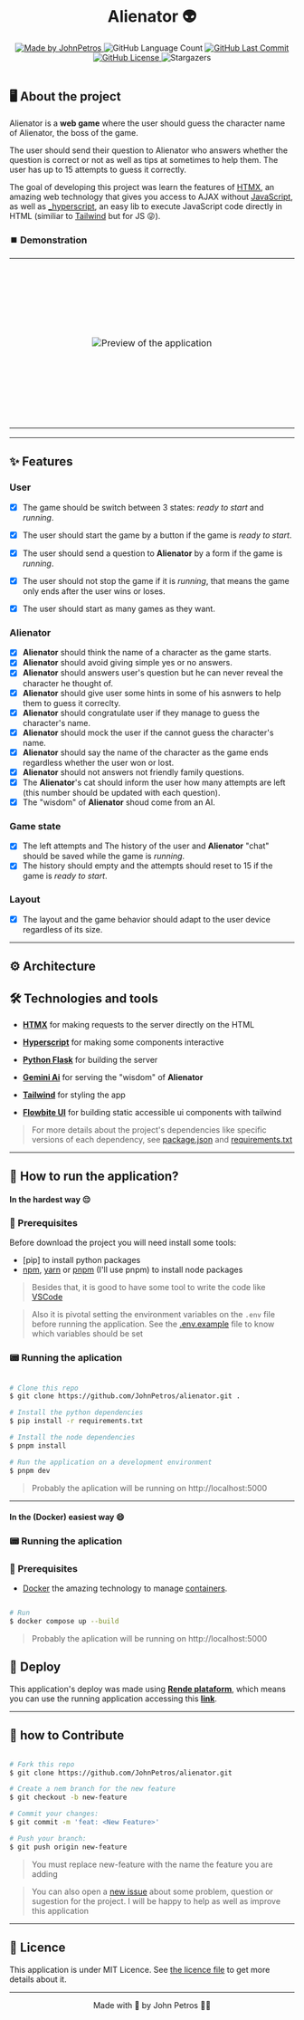 <h1 align="center">
  Alienator 👽
</h1>

<div align="center">
   <a href="https://github.com/JohnPetros">
      <img alt="Made by JohnPetros" src="https://img.shields.io/badge/made%20by-JohnPetros-blueviolet">
   </a>
   <img alt="GitHub Language Count" src="https://img.shields.io/github/languages/count/JohnPetros/alienator">
   <a href="https://github.com/JohnPetros/alienator/commits/main">
      <img alt="GitHub Last Commit" src="https://img.shields.io/github/last-commit/JohnPetros/alienator">
   </a>
  </a>
   </a>
   <a href="https://github.com/JohnPetros/alienator/blob/main/LICENSE.md">
      <img alt="GitHub License" src="https://img.shields.io/github/license/JohnPetros/alienator">
   </a>
    <img alt="Stargazers" src="https://img.shields.io/github/stars/JohnPetros/alienator?style=social">
</div>
<br>



## 🖥️ About the project

Alienator is a **web game** where the user should guess the character name of Alienator, the boss of the game.

The user should send their question to Alienator who answers whether the question is correct or not as well as tips at sometimes to help them. The user has up to 15 attempts to guess it correctly.

The goal of developing this project was learn the features of [HTMX](https://htmx.org/), an amazing web technology that gives you access to AJAX without [JavaScript](https://developer.mozilla.org/pt-BR/docs/Web/JavaScript), as well as [_hyperscript](https://hyperscript.org/), an easy lib to execute JavaScript code directly in HTML (similiar to [Tailwind](https://tailwindcss.com/) but for JS 😜).

### ⏹️ Demonstration

<table align="center">
  <tr>
    <td align="center" width="600" height="300">
    <img src=".github/images/preview.gif" alt="Preview of the application" />
    </td>
  </tr>
</table>

---

## ✨ Features

### User

- [x] The game should be switch between 3 states: *ready to start* and *running*.
- [x] The user should start the game by a button if the game is *ready to start*.
- [x] The user should send a question to **Alienator** by a form if the game is *running*.
- [x] The user should not stop the game if it is *running*, that means the game only ends after the user wins or loses.
- [x] The user should start as many games as they want.


### Alienator

- [x] **Alienator** should think the name of a character as the game starts.
- [x] **Alienator** should avoid giving simple yes or no answers.
- [x] **Alienator** should answers user's question but he can never reveal the character he thought of.
- [x] **Alienator** should give user some hints in some of his asnwers to help them to guess it correclty.
- [x] **Alienator** should congratulate user if they manage to guess the character's name.
- [x] **Alienator** should mock the user if the cannot guess the character's name.
- [x] **Alienator** should say the name of the character as the game ends regardless whether the user won or lost.
- [x] **Alienator** should not answers not friendly family questions.
- [x] The **Alienator**'s cat should inform the user how many attempts are left (this number should be updated with each question).
- [x] The "wisdom" of **Alienator** shoud come from an AI.

### Game state

- [x] The left attempts and The history of the user and **Alienator** "chat" should be saved while the game is *running*.
- [x] The history should empty and the attempts should reset to 15 if the game is *ready to start*.
    
### Layout

- [x] The layout and the game behavior should adapt to the user device regardless of its size.

---

## ⚙️ Architecture

## 🛠️ Technologies and tools

- **[HTMX](https://tailwindcss.com/)** for making requests to the server directly on the HTML

- **[Hyperscript](https://hyperscript.org/)** for making some components interactive

- **[Python Flask](https://flask.palletsprojects.com/en/3.0.x/)** for building the server

- **[Gemini Ai](https://gemini.google.com/app)** for serving the "wisdom" of **Alienator**

- **[Tailwind](https://tailwindcss.com/)** for styling the app

- **[Flowbite UI](https://preline.co/)** for building static accessible ui components with tailwind


> For more details about the project's dependencies like specific versions of each dependency, see [package.json](https://github.com/JohnPetros/alienator/blob/main/package.json) and [requirements.txt](https://github.com/JohnPetros/alienator/blob/main/requirements.txt)

---

## 🚀 How to run the application?

#### In the hardest way 😔

### 🔧 Prerequisites

Before download the project you will need install some tools:

- [pip] to install python packages
- [npm](https://nodejs.org/en), [yarn](https://nodejs.org/en) or [pnpm](https://pnpm.io/pt/) (I'll use pnpm) to install node packages

> Besides that, it is good to have some tool to write the code like [VSCode](https://code.visualstudio.com/)

> Also it is pivotal setting the environment variables on the `.env` file before running the application. See the [.env.example](https://github.com/JohnPetros/alienator/blob/main/.env.example) file to know which variables should be set

### 📟 Running the aplication

```bash

# Clone this repo
$ git clone https://github.com/JohnPetros/alienator.git .

# Install the python dependencies
$ pip install -r requirements.txt

# Install the node dependencies
$ pnpm install

# Run the application on a development environment
$ pnpm dev

```

> Probably the aplication will be running on http://localhost:5000

---

#### In the (Docker) easiest way 😄

### 📟 Running the aplication

### 🔧 Prerequisites

- [Docker](https://www.docker.com/) the amazing technology to manage [containers](https://www.docker.com/resources/what-container/).


```bash

# Run
$ docker compose up --build

```

> Probably the aplication will be running on http://localhost:5000

## 🚚 Deploy

This application's deploy was made using **[Rende plataform](https://www.render.com/)**, which means you can use the running application accessing this **[link](https://alienator.onrender.com)**.

---

## 🤝 how to Contribute

```bash

# Fork this repo
$ git clone https://github.com/JohnPetros/alienator.git

# Create a nem branch for the new feature
$ git checkout -b new-feature

# Commit your changes:
$ git commit -m 'feat: <New Feature>'

# Push your branch:
$ git push origin new-feature

```

> You must replace new-feature with the name the feature you are adding

> You can also open a [new issue](https://github.com/JohnPetros/alienator/issues) about some problem, question or sugestion for the project. I will be happy to help as well as improve this application

---

## 📝 Licence

This application is under MIT Licence. See [the licence file](https://github.com/JohnPetros/alienator/blob/main/license) to get more details about it.

---

<p align="center">
  Made with 💜 by John Petros 👋🏻
</p>
